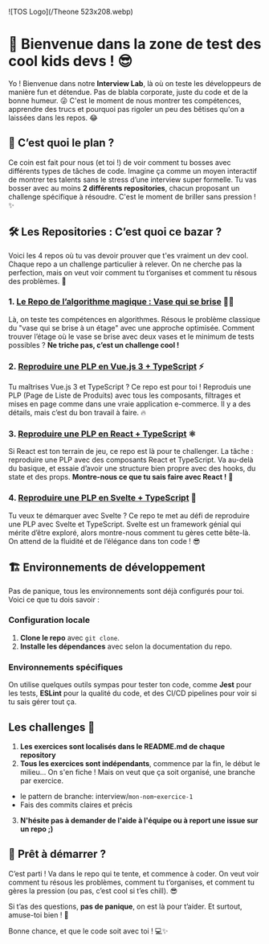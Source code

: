 ![TOS Logo](/Theone 523x208.webp)

# 🚀 Bienvenue dans la zone de test des cool kids devs ! 😎

Yo ! Bienvenue dans notre **Interview Lab**, là où on teste les développeurs de manière fun et détendue. Pas de blabla corporate, juste du code et de la bonne humeur. 😜 C'est le moment de nous montrer tes compétences, apprendre des trucs et pourquoi pas rigoler un peu des bêtises qu'on a laissées dans les repos. 😂

## 🧐 C’est quoi le plan ?

Ce coin est fait pour nous (et toi !) de voir comment tu bosses avec différents types de tâches de code. Imagine ça comme un moyen interactif de montrer tes talents sans le stress d’une interview super formelle. Tu vas bosser avec au moins **2 différents repositories**, chacun proposant un challenge spécifique à résoudre. C'est le moment de briller sans pression ! ✨

## 🛠️ Les Repositories : C’est quoi ce bazar ?

Voici les 4 repos où tu vas devoir prouver que t'es vraiment un dev cool. Chaque repo a un challenge particulier à relever. On ne cherche pas la perfection, mais on veut voir comment tu t’organises et comment tu résous des problèmes. 🚀

### 1. **[Le Repo de l’algorithme magique : Vase qui se brise](#)** 🧙‍♂️
Là, on teste tes compétences en algorithmes. Résous le problème classique du "vase qui se brise à un étage" avec une approche optimisée. Comment trouver l’étage où le vase se brise avec deux vases et le minimum de tests possibles ? **Ne triche pas, c’est un challenge cool !**

### 2. **[Reproduire une PLP en Vue.js 3 + TypeScript](#)** ⚡
Tu maîtrises Vue.js 3 et TypeScript ? Ce repo est pour toi ! Reproduis une PLP (Page de Liste de Produits) avec tous les composants, filtrages et mises en page comme dans une vraie application e-commerce. Il y a des détails, mais c’est du bon travail à faire. 🔥

### 3. **[Reproduire une PLP en React + TypeScript](#)** ⚛️
Si React est ton terrain de jeu, ce repo est là pour te challenger. La tâche : reproduire une PLP avec des composants React et TypeScript. Va au-delà du basique, et essaie d’avoir une structure bien propre avec des hooks, du state et des props. **Montre-nous ce que tu sais faire avec React !** 💪

### 4. **[Reproduire une PLP en Svelte + TypeScript](#)** 🌱
Tu veux te démarquer avec Svelte ? Ce repo te met au défi de reproduire une PLP avec Svelte et TypeScript. Svelte est un framework génial qui mérite d’être exploré, alors montre-nous comment tu gères cette bête-là. On attend de la fluidité et de l’élégance dans ton code ! 😎

## 🏗️ Environnements de développement

Pas de panique, tous les environnements sont déjà configurés pour toi. Voici ce que tu dois savoir :

### Configuration locale
1. **Clone le repo** avec `git clone`.
2. **Installe les dépendances** avec selon la documentation du repo.

### Environnements spécifiques
On utilise quelques outils sympas pour tester ton code, comme **Jest** pour les tests, **ESLint** pour la qualité du code, et des CI/CD pipelines pour voir si tu sais gérer tout ça. 

## Les challenges 🔖

1. **Les exercices sont localisés dans le README.md de chaque repository**
2. **Tous les exercices sont indépendants**, commence par la fin, le début le milieu... On s'en fiche ! Mais on veut que ça soit organisé, une branche par exercice.
  - le pattern de branche: interview/`mon-nom`-`exercice-1`
  - Fais des commits claires et précis
3. **N'hésite pas à demander de l'aide à l'équipe ou à report une issue sur un repo ;)**

## 🎯 Prêt à démarrer ?

C’est parti ! Va dans le repo qui te tente, et commence à coder. On veut voir comment tu résous les problèmes, comment tu t’organises, et comment tu gères la pression (ou pas, c’est cool si t’es chill). 😎

Si t’as des questions, **pas de panique**, on est là pour t’aider. Et surtout, amuse-toi bien ! 🎉

Bonne chance, et que le code soit avec toi ! 💻✨
